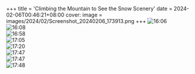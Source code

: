 +++
title = 'Climbing the Mountain to See the Snow Scenery'
date = 2024-02-06T00:46:21+08:00
cover:
  image = images/2024/02/Screenshot_20240206_173913.png
+++
![16:06](images/2024/02/PXL_20240205_160629388.MV.jpg)  
![16:08](images/2024/02/IMG_20240205_160818.jpg)  
![16:58](images/2024/02/PXL_20240205_165827430.jpg)  
![17:05](images/2024/02/PXL_20240205_170504143.MV.jpg)  
![17:20](images/2024/02/IMG_20240205_172001.jpg)  
![17:47](images/2024/02/IMG_20240205_174704.jpg)  
![17:47](images/2024/02/photo_2024-02-06_17-44-40.jpg)  
![17:48](images/2024/02/photo_2024-02-06_17-44-39.jpg)
